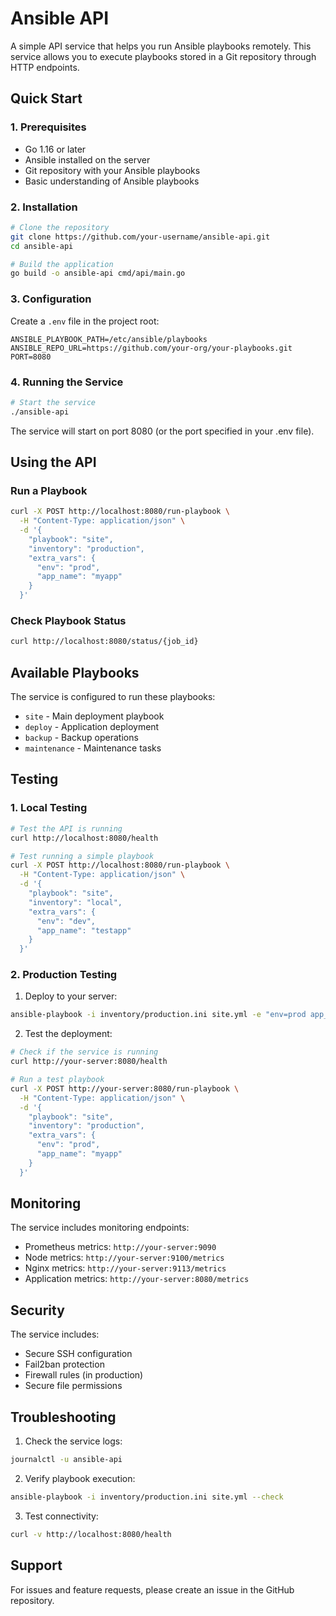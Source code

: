 # Ansible API

A simple API service that helps you run Ansible playbooks remotely. This service allows you to execute playbooks stored in a Git repository through HTTP endpoints.

## Quick Start

### 1. Prerequisites

- Go 1.16 or later
- Ansible installed on the server
- Git repository with your Ansible playbooks
- Basic understanding of Ansible playbooks

### 2. Installation

```bash
# Clone the repository
git clone https://github.com/your-username/ansible-api.git
cd ansible-api

# Build the application
go build -o ansible-api cmd/api/main.go
```

### 3. Configuration

Create a `.env` file in the project root:

```env
ANSIBLE_PLAYBOOK_PATH=/etc/ansible/playbooks
ANSIBLE_REPO_URL=https://github.com/your-org/your-playbooks.git
PORT=8080
```

### 4. Running the Service

```bash
# Start the service
./ansible-api
```

The service will start on port 8080 (or the port specified in your .env file).

## Using the API

### Run a Playbook

```bash
curl -X POST http://localhost:8080/run-playbook \
  -H "Content-Type: application/json" \
  -d '{
    "playbook": "site",
    "inventory": "production",
    "extra_vars": {
      "env": "prod",
      "app_name": "myapp"
    }
  }'
```

### Check Playbook Status

```bash
curl http://localhost:8080/status/{job_id}
```

## Available Playbooks

The service is configured to run these playbooks:
- `site` - Main deployment playbook
- `deploy` - Application deployment
- `backup` - Backup operations
- `maintenance` - Maintenance tasks

## Testing

### 1. Local Testing

```bash
# Test the API is running
curl http://localhost:8080/health

# Test running a simple playbook
curl -X POST http://localhost:8080/run-playbook \
  -H "Content-Type: application/json" \
  -d '{
    "playbook": "site",
    "inventory": "local",
    "extra_vars": {
      "env": "dev",
      "app_name": "testapp"
    }
  }'
```

### 2. Production Testing

1. Deploy to your server:
```bash
ansible-playbook -i inventory/production.ini site.yml -e "env=prod app_name=myapp"
```

2. Test the deployment:
```bash
# Check if the service is running
curl http://your-server:8080/health

# Run a test playbook
curl -X POST http://your-server:8080/run-playbook \
  -H "Content-Type: application/json" \
  -d '{
    "playbook": "site",
    "inventory": "production",
    "extra_vars": {
      "env": "prod",
      "app_name": "myapp"
    }
  }'
```

## Monitoring

The service includes monitoring endpoints:
- Prometheus metrics: `http://your-server:9090`
- Node metrics: `http://your-server:9100/metrics`
- Nginx metrics: `http://your-server:9113/metrics`
- Application metrics: `http://your-server:8080/metrics`

## Security

The service includes:
- Secure SSH configuration
- Fail2ban protection
- Firewall rules (in production)
- Secure file permissions

## Troubleshooting

1. Check the service logs:
```bash
journalctl -u ansible-api
```

2. Verify playbook execution:
```bash
ansible-playbook -i inventory/production.ini site.yml --check
```

3. Test connectivity:
```bash
curl -v http://localhost:8080/health
```

## Support

For issues and feature requests, please create an issue in the GitHub repository.